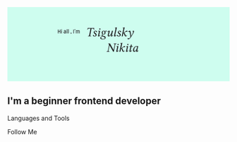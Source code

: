 ![Header](https://github.com/Nikolinc/Nikolinc/blob/main/Assets/template.png?raw=true)

## I'm a beginner frontend developer 

Languages and Tools

Follow Me